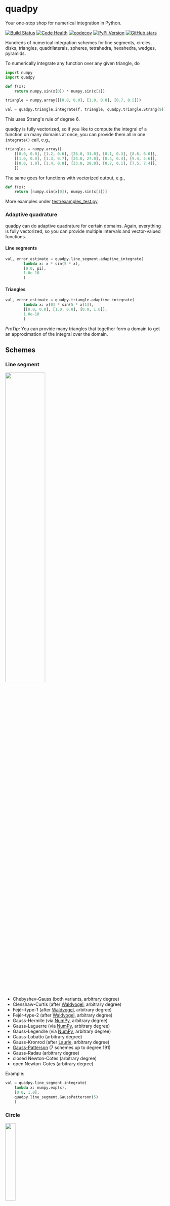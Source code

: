 # quadpy

Your one-stop shop for numerical integration in Python.

[![Build Status](https://travis-ci.org/nschloe/quadpy.svg?branch=master)](https://travis-ci.org/nschloe/quadpy)
[![Code Health](https://landscape.io/github/nschloe/quadpy/master/landscape.png)](https://landscape.io/github/nschloe/quadpy/master)
[![codecov](https://codecov.io/gh/nschloe/quadpy/branch/master/graph/badge.svg)](https://codecov.io/gh/nschloe/quadpy)
[![PyPi Version](https://img.shields.io/pypi/v/quadpy.svg)](https://pypi.python.org/pypi/quadpy)
[![GitHub stars](https://img.shields.io/github/stars/nschloe/quadpy.svg?style=social&label=Star&maxAge=2592000)](https://github.com/nschloe/quadpy)

Hundreds of numerical integration schemes for line segments, circles, disks,
triangles, quadrilaterals, spheres, tetrahedra, hexahedra, wedges, pyramids.

To numerically integrate any function over any given triangle, do
```python
import numpy
import quadpy

def f(x):
    return numpy.sin(x[0]) * numpy.sin(x[1])

triangle = numpy.array([[0.0, 0.0], [1.0, 0.0], [0.7, 0.5]])

val = quadpy.triangle.integrate(f, triangle, quadpy.triangle.Strang(9))
```
This uses Strang's rule of degree 6.

quadpy is fully vectorized, so if you like to compute the integral of a
function on many domains at once, you can provide them all in one `integrate()`
call, e.g.,
```python
triangles = numpy.array([
    [[0.0, 0.0], [1.2, 0.6], [26.0, 31.0], [0.1, 0.3], [8.6, 6.0]],
    [[1.0, 0.0], [1.3, 0.7], [24.0, 27.0], [0.4, 0.4], [9.4, 5.6]],
    [[0.0, 1.0], [1.4, 0.8], [33.0, 28.0], [0.7, 0.1], [7.5, 7.4]],
    ])
```
The same goes for functions with vectorized output, e.g.,
```python
def f(x):
    return [numpy.sin(x[0]), numpy.sin(x[1])]
```

More examples under [test/examples_test.py](https://github.com/nschloe/quadpy/blob/master/test/examples_test.py).

### Adaptive quadrature

quadpy can do adaptive quadrature for certain domains.
Again, everything is fully vectorized, so you can provide multiple intervals
and vector-valued functions.

#### Line segments
```python
val, error_estimate = quadpy.line_segment.adaptive_integrate(
        lambda x: x * sin(5 * x),
        [0.0, pi],
        1.0e-10
        )
```

#### Triangles
```python
val, error_estimate = quadpy.triangle.adaptive_integrate(
        lambda x: x[0] * sin(5 * x[1]),
        [[0.0, 0.0], [1.0, 0.0], [0.0, 1.0]],
        1.0e-10
        )
```
_ProTip:_ You can provide many triangles that together form a domain to get an
approximation of the integral over the domain.

## Schemes

### Line segment
<img src="https://nschloe.github.io/quadpy/line.png" width="50%">

 * Chebyshev-Gauss (both variants, arbitrary degree)
 * Clenshaw-Curtis (after
   [Waldvogel](https://dx.doi.org/10.1007/s10543-006-0045-4), arbitrary degree)
 * Fejér-type-1 (after
   [Waldvogel](https://dx.doi.org/10.1007/s10543-006-0045-4), arbitrary degree)
 * Fejér-type-2 (after
   [Waldvogel](https://dx.doi.org/10.1007/s10543-006-0045-4), arbitrary degree)
 * Gauss-Hermite (via
   [NumPy](https://docs.scipy.org/doc/numpy/reference/generated/numpy.polynomial.hermite.hermgauss.html), arbitrary degree)
 * Gauss-Laguerre (via
   [NumPy](https://docs.scipy.org/doc/numpy/reference/generated/numpy.polynomial.laguerre.laggauss.html), arbitrary degree)
 * Gauss-Legendre (via
   [NumPy](https://docs.scipy.org/doc/numpy/reference/generated/numpy.polynomial.legendre.leggauss.html), arbitrary degree)
 * Gauss-Lobatto (arbitrary degree)
 * Gauss-Kronrod (after [Laurie](https://doi.org/10.1090/S0025-5718-97-00861-2), arbitrary degree)
 * [Gauss-Patterson](https://doi.org/10.1090/S0025-5718-68-99866-9) (7 schemes up to degree 191)
 * Gauss-Radau (arbitrary degree)
 * closed Newton-Cotes (arbitrary degree)
 * open Newton-Cotes (arbitrary degree)

Example:
```python
val = quadpy.line_segment.integrate(
    lambda x: numpy.exp(x),
    [0.0, 1.0],
    quadpy.line_segment.GaussPatterson(5)
    )
```

### Circle
<img src="https://nschloe.github.io/quadpy/circle.png" width="25%">

 * equidistant points

Example:
```python
val = quadpy.circle.integrate(
    lambda x: numpy.exp(x[0]),
    [0.0, 0.0], 1.0,
    quadpy.circle.Equidistant(7)
    )
```

### Triangle
<img src="https://nschloe.github.io/quadpy/triangle.png" width="25%">

Apart from the classical centroid, vertex, and seven-point schemes we have

 * [Hammer-Marlowe-Stroud](https://doi.org/10.1090/S0025-5718-1956-0086389-6)
   (1956, 5 schemes up to degree 5),
 * open and closed Newton-Cotes schemes (1970, after [Silvester](https://doi.org/10.1090/S0025-5718-1970-0258283-6), arbitrary degree),
 * [Strang](http://bookstore.siam.org/wc08/)/[Cowper](https://dx.doi.org/10.1002/nme.1620070316) (1973, 10 schemes up to
   degree 7),
 * [Lyness-Jespersen](https://dx.doi.org/10.1093/imamat/15.1.19) (1975, 21
   schemes up to degree 11),
 * [Hillion](https://dx.doi.org/10.1002/nme.1620110504) (1977),
 * [Laursen-Gellert](https://dx.doi.org/10.1002/nme.1620120107) (1978, 17
   schemes up to degree 10),
 * [CUBTRI](http://dl.acm.org/citation.cfm?id=356001) (1982, degree 8),
 * [TRIEX](http://dl.acm.org/citation.cfm?id=356070) (1984, degrees 9 and 11),
 * [Dunavant](https://dx.doi.org/10.1002/nme.1620210612) (1985, 20 schemes up
   to degree 20),
 * [Cools-Haegemans](https://lirias.kuleuven.be/handle/123456789/131869) (1987,
   degrees 8 and 11),
 * Berntsen-Espelid (1990, 4 schemes of degree 13, the first one being
   [DCUTRI](http://dl.acm.org/citation.cfm?id=131772)),
 * [Liu-Vinokur](https://dx.doi.org/10.1006/jcph.1998.5884) (1998, 13 schemes
   up to degree 5),
 * [Wandzura-Xiao](https://dx.doi.org/10.1016/S0898-1221(03)90004-6) (2003, 6
   schemes up to degree 30),
 * [Taylor-Wingate-Bos](https://arxiv.org/abs/math/0501496) (2005, 5 schemes up
   to degree 14),
 * [Zhang-Cui-Liu](http://www.jstor.org/stable/43693493) (2009, 3 schemes up to
   degree 20),
 * [Xiao-Gimbutas](http://dx.doi.org/10.1016/j.camwa.2009.10.027) (2010, 50
   schemes up to degree 50),
 * [Willams-Shunn-Jameson](https://doi.org/10.1016/j.cam.2014.01.007) (2014, 8
   schemes up to degree 12).

Example:
```python
val = quadpy.triangle.integrate(
    lambda x: numpy.exp(x[0]),
    [[0.0, 0.0], [1.0, 0.0], [0.5, 0.7]],
    quadpy.triangle.XiaoGimbutas(5)
    )
```

### Disk
<img src="https://nschloe.github.io/quadpy/disk.png" width="25%">

 * [Peirce](http://www.jstor.org/stable/2098722) (1957, arbitrary degree)
 * [Lether](http://www.jstor.org/stable/2949473) (1971, arbitrary degree)

Example:
```python
val = quadpy.disk.integrate(
    lambda x: numpy.exp(x[0]),
    [0.0, 0.0], 1.0,
    quadpy.disk.Lether(6)
    )
```

### Quadrilateral
<img src="https://nschloe.github.io/quadpy/quad.png" width="25%">

 * Product schemes derived from line segment schemes
 * [Stroud's schemes](https://books.google.de/books/about/Approximate_calculation_of_multiple_inte.html?id=L_tQAAAAMAAJ&redir_esc=y) (6 schemes up to degree 15)

Example:
```python
val = quadpy.quadrilateral.integrate(
    lambda x: numpy.exp(x[0]),
    [[0.0, 0.0], [1.0, 0.0], [0.5, 0.7], [0.3, 0.9]],
    quadpy.quadrilateral.Stroud(6)
    )
```

### Tetrahedron
<img src="https://nschloe.github.io/quadpy/tet.png" width="25%">

 * [Hammer-Marlowe-Stroud](https://doi.org/10.1090/S0025-5718-1956-0086389-6)
   (1956, 3 schemes up to degree 3)
 * open and closed Newton-Cotes (1970, after [Silvester](https://doi.org/10.1090/S0025-5718-1970-0258283-6)) (arbitrary degree)
 * [Yu](http://dx.doi.org/10.1016/0045-7825(84)90072-0) (1984, 5 schemes up to degree 6)
 * [Keast](http://dx.doi.org/10.1016/0045-7825(86)90059-9) (1986, 11 schemes up to
   degree 8)
 * [Liu-Vinokur](http://dx.doi.org/10.1006/jcph.1998.5884) (1998, 14 schemes up to
   degree 5)
 * [Zienkiewicz](http://www.sciencedirect.com/science/book/9780750664318)
   (2005, 2 schemes up to degree 3)
 * [Zhang-Cui-Liu](http://www.jstor.org/stable/43693493) (2009, 2 schemes up to
   degree 14)
 * [Xiao-Gimbutas](http://dx.doi.org/10.1016/j.camwa.2009.10.027) (2010, 15
   schemes up to degree 15)
 * [Shunn-Ham](http://dx.doi.org/10.1016/j.cam.2012.03.032) (2012, 6 schemes up to
   degree 7)

Example:
```python
val = quadpy.tetrahedron.integrate(
    lambda x: numpy.exp(x[0]),
    [[0.0, 0.0, 0.0], [1.0, 0.0, 0.0], [0.5, 0.7, 0.0], [0.3, 0.9, 1.0]],
    quadpy.tetrahedron.Keast(10)
    )
```

### Hexahedron
<img src="https://nschloe.github.io/quadpy/hexa.png" width="25%">

 * Product schemes derived from line segment schemes

Example:
```python
val = quadpy.hexahedron.integrate(
    lambda x: numpy.exp(x[0]),
    [
      [0.0, 0.0, 0.0], [1.0, 0.0, 0.0], [0.5, 0.7, 0.0], [0.3, 0.9, 0.0],
      [0.0, 0.1, 1.0], [0.7, 0.1, 1.0], [0.4, 0.6, 1.0], [0.2, 1.0, 1.0],
    ],
    quadpy.hexahedron.Product(quadpy.line_segment.NewtonCotesClosed(3))
    )
```

### Pyramid
<img src="https://nschloe.github.io/quadpy/pyra.png" width="25%">

 * [Felippa's schemes](http://dx.doi.org/10.1108/02644400410554362) (9 schemes
   up to degree 5)

Example:
```python
val = quadpy.pyramid.integrate(
    lambda x: numpy.exp(x[0]),
    [
      [0.0, 0.0, 0.0], [1.0, 0.0, 0.0], [0.5, 0.7, 0.0], [0.3, 0.9, 0.0],
      [0.0, 0.1, 1.0],
    ],
    quadpy.pyramid.Felippa(5)
    )
```

### Wedge
<img src="https://nschloe.github.io/quadpy/wedge.png" width="15%">

 * [Felippa's schemes](http://dx.doi.org/10.1108/02644400410554362) (6 schemes
   up to degree 6)

Example:
```python
val = quadpy.wedge.integrate(
    lambda x: numpy.exp(x[0]),
    [
      [0.0, 0.0, 0.0], [1.0, 0.0, 0.0], [0.5, 0.7, 0.0],
      [0.0, 0.0, 1.0], [1.0, 0.0, 1.0], [0.5, 0.7, 1.0],
    ],
    quadpy.wedge.Felippa(3)
    )
```

### Sphere
<img src="https://nschloe.github.io/quadpy/sphere.png" width="25%">

 * [Lebedev's schemes](https://en.wikipedia.org/wiki/Lebedev_quadpy) (32
   schemes up to degree 131)

Example:
```python
val = quadpy.sphere.integrate(
    lambda x: numpy.exp(x[0]),
    [0.0, 0.0, 0.0], 1.0,
    quadpy.sphere.Lebedev(19)
    )
```

### Installation

quadpy is [available from the Python Package Index](https://pypi.python.org/pypi/quadpy/), so with
```
pip install -U quadpy
```
you can install/upgrade.

### Testing

To run the tests, just check out this repository and type
```
MPLBACKEND=Agg pytest
```

### Distribution

To create a new release

1. bump the `__version__` number,

2. publish to PyPi and GitHub:
    ```
    $ make publish
    ```

### License
quadpy is published under the [MIT license](https://en.wikipedia.org/wiki/MIT_License).

